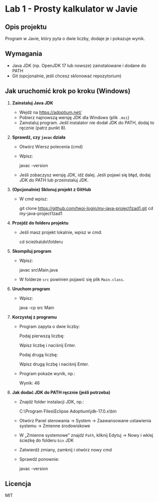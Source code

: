 # Lab 1 - Prosty kalkulator w Javie

## Opis projektu  
Program w Javie, który pyta o dwie liczby, dodaje je i pokazuje wynik.

## Wymagania  
- Java JDK (np. OpenJDK 17 lub nowsze) zainstalowane i dodane do PATH  
- Git (opcjonalnie, jeśli chcesz sklonować repozytorium)

## Jak uruchomić krok po kroku (Windows)

1. **Zainstaluj Java JDK**  
   - Wejdź na https://adoptium.net/  
   - Pobierz najnowszą wersję JDK dla Windows (plik `.msi`)  
   - Zainstaluj program. Jeśli instalator nie dodał JDK do PATH, dodaj to ręcznie (patrz punkt 8).

2. **Sprawdź, czy `javac` działa**  
   - Otwórz Wiersz polecenia (cmd)  
   - Wpisz:  
     
     javac -version
     
   - Jeśli zobaczysz wersję JDK, idź dalej. Jeśli pojawi się błąd, dodaj JDK do PATH lub przeinstaluj JDK.

3. **(Opcjonalnie) Sklonuj projekt z GitHub**  
   - W cmd wpisz:  
     
     git clone https://github.com/twoj-login/my-java-project1zad1.git
     cd my-java-project1zad1
     

4. **Przejdź do folderu projektu**  
   - Jeśli masz projekt lokalnie, wpisz w cmd:  
     
     cd ścieżka\do\folderu
     

5. **Skompiluj program**  
   - Wpisz:  
     
     javac src\Main.java

   - W folderze `src` powinien pojawić się plik `Main.class`.

6. **Uruchom program**  
   - Wpisz:  
     
     java -cp src Main
   

7. **Korzystaj z programu**  
   - Program zapyta o dwie liczby:  
    
     Podaj pierwszą liczbę:
    
     Wpisz liczbę i naciśnij Enter.  
     
     Podaj drugą liczbę:
    
     Wpisz drugą liczbę i naciśnij Enter.  
   - Program pokaże wynik, np.:  
     
     Wynik: 46
     

8. **Jak dodać JDK do PATH ręcznie (jeśli potrzeba)**  
   - Znajdź folder instalacji JDK, np.:  
     
     C:\Program Files\Eclipse Adoptium\jdk-17.0.x\bin
  
   - Otwórz Panel sterowania → System → Zaawansowane ustawienia systemu → Zmienne środowiskowe  
   - W „Zmienne systemowe” znajdź `Path`, kliknij Edytuj → Nowy i wklej ścieżkę do folderu `bin` JDK  
   - Zatwierdź zmiany, zamknij i otwórz nowy cmd  
   - Sprawdź ponownie:  
    
     javac -version
     


## Licencja  
MIT
